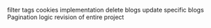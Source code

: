 <!-- create a blog page -->
<!-- create a toaster -->
<!-- make the routes protected  -->
filter tags 
cookies implementation
delete blogs
update specific blogs 
Pagination logic 
revision of entire project




































<!-- 🧠 TL;DR: The golden rule
Scenario	Should use useCallback?
Call the function immediately	❌ No
Pass the function to a child	✅ Yes
Use the function inside useEffect or useMemo	✅ Yes
Function used only inside same render	❌ No -->